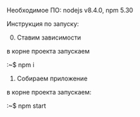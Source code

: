 Необходимое ПО: nodejs v8.4.0, npm 5.30


Инструкция по запуску:

0. Ставим зависимости

в корне проекта запускаем

:~$ npm i

1. Собираем приложение

в корне проекта запускаем:

:~$ npm start